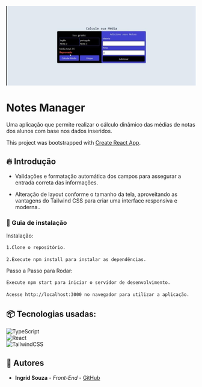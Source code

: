 ![Logo do projeto](./public/img/print.jpg)

# Notes Manager
Uma aplicação que permite realizar o cálculo dinâmico das médias de notas dos alunos com base nos dados inseridos.

This project was bootstrapped with [Create React App](https://github.com/facebook/create-react-app).

## 🔥 Introdução
* Validações e formatação automática dos campos para assegurar a entrada correta das informações.

* Alteração de layout conforme o tamanho da tela, aproveitando as vantagens do Tailwind CSS para criar uma interface responsiva e moderna..

### 🔨 Guia de instalação
Instalação:

    1.Clone o repositório.

    2.Execute npm install para instalar as dependências.

Passo a Passo para Rodar:

    Execute npm start para iniciar o servidor de desenvolvimento.
    
    Acesse http://localhost:3000 no navegador para utilizar a aplicação.

## 📦 Tecnologias usadas:
![TypeScript](https://img.shields.io/badge/typescript-%23007ACC.svg?style=for-the-badge&logo=typescript&logoColor=white)<br>
![React](https://img.shields.io/badge/react-%2320232a.svg?style=for-the-badge&logo=react&logoColor=%2361DAFB)<br>
![TailwindCSS](https://img.shields.io/badge/tailwindcss-%2338B2AC.svg?style=for-the-badge&logo=tailwind-css&logoColor=white)

## 👷 Autores

* **Ingrid Souza** - *Front-End* - [GitHub](https://github.com/IngridsSilveira)